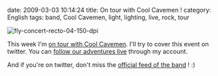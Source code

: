 date: 2009-03-03 10:14:24
title: On tour with Cool Cavemen !
category: English
tags: band, Cool Cavemen, light, lighting, live, rock, tour

![fly-concert-recto-04-150-dpi](/uploads/2009/fly-concert-recto-04-150-dpi.png)

This week I'm [on tour with Cool Cavemen](http://coolcavemen.com/2009/tournee-nationale/). I'll try to cover this event on twitter. You can [follow our adventures live](http://twitter.com/kdeldycke) through my account.

And if you're on twitter, don't miss the [official feed of the band](http://twitter.com/coolcavemen) ! :)
